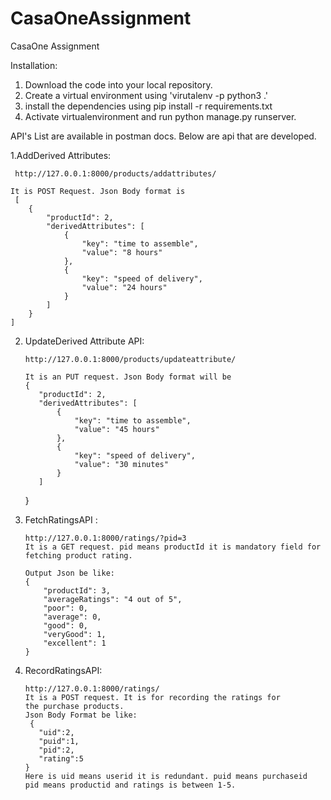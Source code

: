 # CasaOneAssignment
CasaOne Assignment

Installation:

1. Download the code into your local repository.
2. Create a virtual environment using 'virutalenv -p python3 .'
3. install the dependencies using pip install -r requirements.txt
4. Activate virtualenvironment and run python manage.py runserver.


API's List are available in postman docs.
Below are api that are developed.

1.AddDerived Attributes:
  
     http://127.0.0.1:8000/products/addattributes/
   
    It is POST Request. Json Body format is
     [
        {
            "productId": 2,
            "derivedAttributes": [
                {
                    "key": "time to assemble",
                    "value": "8 hours"
                },
                {
                    "key": "speed of delivery",
                    "value": "24 hours"
                }
            ]
        }
    ]



2. UpdateDerived Attribute API:
    
    
       http://127.0.0.1:8000/products/updateattribute/

       It is an PUT request. Json Body format will be
       {
          "productId": 2,
          "derivedAttributes": [
              {
                  "key": "time to assemble",
                  "value": "45 hours"
              },
              {
                  "key": "speed of delivery",
                  "value": "30 minutes"
              }
          ]
      }
    
 3. FetchRatingsAPI :
 
        http://127.0.0.1:8000/ratings/?pid=3
        It is a GET request. pid means productId it is mandatory field for 
        fetching product rating.
        
        Output Json be like:
        {
            "productId": 3,
            "averageRatings": "4 out of 5",
            "poor": 0,
            "average": 0,
            "good": 0,
            "veryGood": 1,
            "excellent": 1
        }
     
 4. RecordRatingsAPI:
 
        http://127.0.0.1:8000/ratings/
        It is a POST request. It is for recording the ratings for 
        the purchase products.
        Json Body Format be like:
         {
           "uid":2,
           "puid":1,
           "pid":2,
           "rating":5
        }
        Here is uid means userid it is redundant. puid means purchaseid
        pid means productid and ratings is between 1-5.
